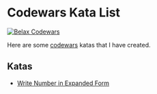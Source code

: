 # Codewars Kata List

[![Belax Codewars](https://www.codewars.com/users/Belax8/badges/large)](https://www.codewars.com/users/Belax8)

Here are some [codewars](https://www.codewars.com/r/J4C9eA) katas that I have created. 

## Katas
 * [Write Number in Expanded Form](https://www.codewars.com/kata/write-number-in-expanded-form)
